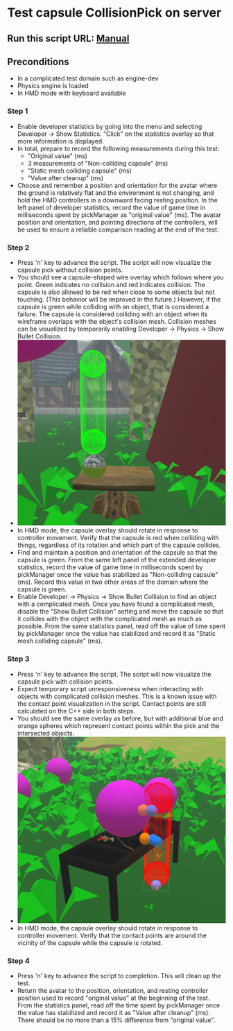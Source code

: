# Test capsule CollisionPick on server
## Run this script URL: [Manual](./testStory.js?raw=true)

## Preconditions
- In a complicated test domain such as engine-dev
- Physics engine is loaded
- In HMD mode with keyboard available

### Step 1
- Enable developer statistics by going into the menu and selecting Developer -> Show Statistics. "Click" on the statistics overlay so that more information is displayed.
- In total, prepare to record the following measurements during this test:
    - "Original value" (ms)
    - 3 measurements of "Non-colliding capsule" (ms)
    - "Static mesh colliding capsule" (ms)
    - "Value after cleanup" (ms)
- Choose and remember a position and orientation for the avatar where the ground is relatively flat and the environment is not changing, and hold the HMD controllers in a downward facing resting position. In the left panel of developer statistics, record the value of game time in milliseconds spent by pickManager as "original value" (ms). The avatar position and orientation, and pointing directions of the controllers, will be used to ensure a reliable comparison reading at the end of the test.
### Step 2
- Press 'n' key to advance the script. The script will now visualize the capsule pick without collision points.
- You should see a capsule-shaped wire overlay which follows where you point. Green indicates no collision and red indicates collision. The capsule is also allowed to be red when close to some objects but not touching. (This behavior will be improved in the future.) However, if the capsule is green while colliding with an object, that is considered a failure. The capsule is considered colliding with an object when its wireframe overlaps with the object's collision mesh. Collision meshes can be visualized by temporarily enabling Developer -> Physics -> Show Bullet Collision.
- ![](./capsule_on_server1.png)
- In HMD mode, the capsule overlay should rotate in response to controller movement. Verify that the capsule is red when colliding with things, regardless of its rotation and which part of the capsule collides.
- Find and maintain a position and orientation of the capsule so that the capsule is green. From the same left panel of the extended developer statistics, record the value of game time in milliseconds spent by pickManager once the value has stabilized as "Non-colliding capsule" (ms). Record this value in two other areas of the domain where the capsule is green.
- Enable Developer -> Physics -> Show Bullet Collision to find an object with a complicated mesh. Once you have found a complicated mesh, disable the "Show Bullet Collision" setting and move the capsule so that it collides with the object with the complicated mesh as much as possible. From the same statistics panel, read off the value of time spent by pickManager once the value has stabilized and record it as "Static mesh colliding capsule" (ms).
### Step 3
- Press 'n' key to advance the script. The script will now visualize the capsule pick with collision points.
- Expect temporary script unresponsiveness when interacting with objects with complicated collision meshes. This is a known issue with the contact point visualization in the script. Contact points are still calculated on the C++ side in both steps.
- You should see the same overlay as before, but with additional blue and orange spheres which represent contact points within the pick and the intersected objects.
- ![](./capsule_on_server2.png)
- In HMD mode, the capsule overlay should rotate in response to controller movement. Verify that the contact points are around the vicinity of the capsule while the capsule is rotated.
### Step 4
- Press 'n' key to advance the script to completion. This will clean up the test.
- Return the avatar to the position, orientation, and resting controller position used to record "original value" at the beginning of the test. From the statistics panel, read off the time spent by pickManager once the value has stabilized and record it as "Value after cleanup" (ms). There should be no more than a 15% difference from "original value".